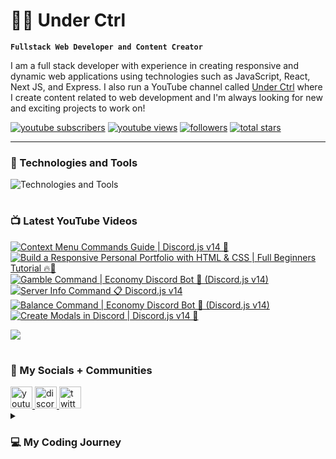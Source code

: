 # 👨‍💻 Under Ctrl

**`Fullstack Web Developer and Content Creator`**

I am a full stack developer with experience in creating responsive and dynamic web applications using technologies such as JavaScript, React, Next JS, and Express. I also run a YouTube channel called [Under Ctrl](https://youtube.com/@underctrl) where I create content related to web development and I'm always looking for new and exciting projects to work on!

<p align="left">
      <a href="https://www.youtube.com/@underctrl?sub_confirmation=1">
         <img alt="youtube subscribers" title="Subscribe" src="https://custom-icon-badges.demolab.com/youtube/channel/subscribers/UCz9RBZbD1JqTGUvs0GPUtrQ?color=%23E05D44&label=SUBSCRIBE&logo=video&logoColor=white&style=for-the-badge&labelColor=CE4630"/></a> 
      <a href="https://www.youtube.com/@underctrl/videos">
         <img alt="youtube views" title="YouTube Views" src="https://custom-icon-badges.demolab.com/youtube/channel/views/UCz9RBZbD1JqTGUvs0GPUtrQ?color=%23E1AD0E&logo=eye&logoColor=white&style=for-the-badge&labelColor=C79600"/></a> 
      <a href="https://github.com/notunderctrl?tab=followers">
         <img alt="followers" title="Follow me" src="https://custom-icon-badges.demolab.com/github/followers/notunderctrl?color=236ad3&labelColor=1155ba&style=for-the-badge&logo=person-add&label=Follow&logoColor=white"/></a>
      <a href="https://github.com/notunderctrl?tab=repositories&sort=stargazers">
         <img alt="total stars" title="Total stars on GitHub" src="https://custom-icon-badges.demolab.com/github/stars/notunderctrl?color=55960c&style=for-the-badge&labelColor=488207&logo=star"/></a>
</p>
   
---

### 🧰 Technologies and Tools

<div>
  <img src="https://skillicons.dev/icons?i=vscode,html,css,scss,js,nodejs,mongodb,express,git,react,next,ts,tailwind" alt="Technologies and Tools" />
</div>

#

### 📺 Latest YouTube Videos

 <!-- BEGIN YOUTUBE-CARDS -->
[![Context Menu Commands Guide | Discord.js v14 🤖](https://ytcards.demolab.com/?id=U4uRGMXf_kY&title=Context+Menu+Commands+Guide+%7C+Discord.js+v14+%F0%9F%A4%96&lang=en&timestamp=1686751100&background_color=%230d1117&title_color=%23ffffff&stats_color=%23dedede&width=250 "Context Menu Commands Guide | Discord.js v14 🤖")](https://www.youtube.com/watch?v=U4uRGMXf_kY)
[![Build a Responsive Personal Portfolio with HTML & CSS | Full Beginners Tutorial 🔥🚀](https://ytcards.demolab.com/?id=Slxdo0Dqxlk&title=Build+a+Responsive+Personal+Portfolio+with+HTML+%26+CSS+%7C+Full+Beginners+Tutorial+%F0%9F%94%A5%F0%9F%9A%80&lang=en&timestamp=1686146659&background_color=%230d1117&title_color=%23ffffff&stats_color=%23dedede&width=250 "Build a Responsive Personal Portfolio with HTML & CSS | Full Beginners Tutorial 🔥🚀")](https://www.youtube.com/watch?v=Slxdo0Dqxlk)
[![Gamble Command | Economy Discord Bot 🤖 (Discord.js v14)](https://ytcards.demolab.com/?id=QmG0uldVHJU&title=Gamble+Command+%7C+Economy+Discord+Bot+%F0%9F%A4%96+%28Discord.js+v14%29&lang=en&timestamp=1685714429&background_color=%230d1117&title_color=%23ffffff&stats_color=%23dedede&width=250 "Gamble Command | Economy Discord Bot 🤖 (Discord.js v14)")](https://www.youtube.com/watch?v=QmG0uldVHJU)
[![Server Info Command 📋 Discord.js v14](https://ytcards.demolab.com/?id=VjNLCTTkTM8&title=Server+Info+Command+%F0%9F%93%8B+Discord.js+v14&lang=en&timestamp=1685368801&background_color=%230d1117&title_color=%23ffffff&stats_color=%23dedede&width=250 "Server Info Command 📋 Discord.js v14")](https://www.youtube.com/watch?v=VjNLCTTkTM8)
[![Balance Command | Economy Discord Bot 🤖 (Discord.js v14)](https://ytcards.demolab.com/?id=mvRtQi7oe-o&title=Balance+Command+%7C+Economy+Discord+Bot+%F0%9F%A4%96+%28Discord.js+v14%29&lang=en&timestamp=1685109637&background_color=%230d1117&title_color=%23ffffff&stats_color=%23dedede&width=250 "Balance Command | Economy Discord Bot 🤖 (Discord.js v14)")](https://www.youtube.com/watch?v=mvRtQi7oe-o)
[![Create Modals in Discord | Discord.js v14 🧠](https://ytcards.demolab.com/?id=Tk_mDXFgvJI&title=Create+Modals+in+Discord+%7C+Discord.js+v14+%F0%9F%A7%A0&lang=en&timestamp=1684764016&background_color=%230d1117&title_color=%23ffffff&stats_color=%23dedede&width=250 "Create Modals in Discord | Discord.js v14 🧠")](https://www.youtube.com/watch?v=Tk_mDXFgvJI)
<!-- END YOUTUBE-CARDS -->

[<img src="https://custom-icon-badges.demolab.com/badge/-Subscribe%20For%20More-red?style=for-the-badge&logo=video&logoColor=white"/>](https://www.youtube.com/@underctrl?sub_confirmation=1)

#

###  💬 My Socials + Communities

<div>
  <a href="https://youtube.com/@underctrl" target="_blank">
    <img src="https://img.shields.io/static/v1?message=Youtube&logo=youtube&label=&color=FF0000&logoColor=white&labelColor=&style=for-the-badge" height="35" alt="youtube logo"  />
  </a>
  <a href="https://discord.underctrl.io" target="_blank">
    <img src="https://img.shields.io/static/v1?message=Discord&logo=discord&label=&color=7289DA&logoColor=white&labelColor=&style=for-the-badge" height="35" alt="discord logo"  />
  </a>
  <a href="https://twitter.com/notunderctrl" target="_blank">
    <img src="https://img.shields.io/static/v1?message=Twitter&logo=twitter&label=&color=1DA1F2&logoColor=white&labelColor=&style=for-the-badge" height="35" alt="twitter logo"  />
  </a>
</div>

<details>
 <summary><h3>💻 My Coding Journey</h3></summary>
I got into coding in 2020, when Discord released the verified bot developer badge. I was intrigued by the idea of creating my own custom bot for the platform, so I decided to give it a try. I had no prior experience in coding, but I thought I might as well give it a shot.
<br>
<br>
I dove headfirst into Node.js and began working on my first discord bot. I encountered many challenges along the way since it was my first time coding, but I eventually got my bot up and running with some 10-15 commands. With the help of a few online friends I managed to get my bot added in a decent number of servers. However, just as I was about to apply for the verified bot developer badge, Discord removed the option altogether.
<br>
<br>
Despite this setback, I was still fascinated by the idea of creating my own web applications. I began to explore other areas of web development, and soon discovered the world of front-end web development. I learned HTML, CSS, and JavaScript, and began recreating webpages.
<br>
<br>
As my skills and knowledge grew, I started to delve deeper into web development, and eventually began building full-stack web applications. I found coding to be challenging, but also extremely rewarding. I loved the feeling of creating something from scratch, and watching it come to life.
<br>
<br>
I continue to work on my coding skills, and I am excited to see where this journey will take me. I am grateful for the opportunity to share my work on Github, and I hope to inspire others to explore the world of coding as well.
